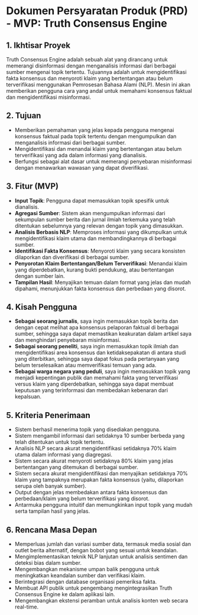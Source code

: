 # Dokumen Persyaratan Produk (PRD) - MVP: Truth Consensus Engine

## 1. Ikhtisar Proyek

Truth Consensus Engine adalah sebuah alat yang dirancang untuk memerangi disinformasi dengan menganalisis informasi dari berbagai sumber mengenai topik tertentu. Tujuannya adalah untuk mengidentifikasi fakta konsensus dan menyoroti klaim yang bertentangan atau belum terverifikasi menggunakan Pemrosesan Bahasa Alami (NLP). Mesin ini akan memberikan pengguna cara yang andal untuk memahami konsensus faktual dan mengidentifikasi misinformasi.

## 2. Tujuan

*   Memberikan pemahaman yang jelas kepada pengguna mengenai konsensus faktual pada topik tertentu dengan mengumpulkan dan menganalisis informasi dari berbagai sumber.
*   Mengidentifikasi dan menandai klaim yang bertentangan atau belum terverifikasi yang ada dalam informasi yang dianalisis.
*   Berfungsi sebagai alat dasar untuk memerangi penyebaran misinformasi dengan menawarkan wawasan yang dapat diverifikasi.

## 3. Fitur (MVP)

*   **Input Topik**: Pengguna dapat memasukkan topik spesifik untuk dianalisis.
*   **Agregasi Sumber**: Sistem akan mengumpulkan informasi dari sekumpulan sumber berita dan jurnal ilmiah terkemuka yang telah ditentukan sebelumnya yang relevan dengan topik yang dimasukkan.
*   **Analisis Berbasis NLP**: Memproses informasi yang dikumpulkan untuk mengidentifikasi klaim utama dan membandingkannya di berbagai sumber.
*   **Identifikasi Fakta Konsensus**: Menyoroti klaim yang secara konsisten dilaporkan dan diverifikasi di berbagai sumber.
*   **Penyorotan Klaim Bertentangan/Belum Terverifikasi**: Menandai klaim yang diperdebatkan, kurang bukti pendukung, atau bertentangan dengan sumber lain.
*   **Tampilan Hasil**: Menyajikan temuan dalam format yang jelas dan mudah dipahami, menunjukkan fakta konsensus dan perbedaan yang disorot.

## 4. Kisah Pengguna

*   **Sebagai seorang jurnalis**, saya ingin memasukkan topik berita dan dengan cepat melihat apa konsensus pelaporan faktual di berbagai sumber, sehingga saya dapat memastikan keakuratan dalam artikel saya dan menghindari penyebaran misinformasi.
*   **Sebagai seorang peneliti**, saya ingin memasukkan topik ilmiah dan mengidentifikasi area konsensus dan ketidaksepakatan di antara studi yang diterbitkan, sehingga saya dapat fokus pada pertanyaan yang belum terselesaikan atau memverifikasi temuan yang ada.
*   **Sebagai warga negara yang peduli**, saya ingin memasukkan topik yang menjadi kepentingan publik dan memahami fakta yang terverifikasi versus klaim yang diperdebatkan, sehingga saya dapat membuat keputusan yang terinformasi dan membedakan kebenaran dari kepalsuan.

## 5. Kriteria Penerimaan

*   Sistem berhasil menerima topik yang disediakan pengguna.
*   Sistem mengambil informasi dari setidaknya 10 sumber berbeda yang telah ditentukan untuk topik tertentu.
*   Analisis NLP secara akurat mengidentifikasi setidaknya 70% klaim utama dalam informasi yang diagregasi.
*   Sistem secara akurat menyoroti setidaknya 80% klaim yang jelas bertentangan yang ditemukan di berbagai sumber.
*   Sistem secara akurat mengidentifikasi dan menyajikan setidaknya 70% klaim yang tampaknya merupakan fakta konsensus (yaitu, dilaporkan serupa oleh banyak sumber).
*   Output dengan jelas membedakan antara fakta konsensus dan perbedaan/klaim yang belum terverifikasi yang disorot.
*   Antarmuka pengguna intuitif dan memungkinkan input topik yang mudah serta tampilan hasil yang jelas.

## 6. Rencana Masa Depan

*   Memperluas jumlah dan variasi sumber data, termasuk media sosial dan outlet berita alternatif, dengan bobot yang sesuai untuk keandalan.
*   Mengimplementasikan teknik NLP lanjutan untuk analisis sentimen dan deteksi bias dalam sumber.
*   Mengembangkan mekanisme umpan balik pengguna untuk meningkatkan keandalan sumber dan verifikasi klaim.
*   Berintegrasi dengan database organisasi pemeriksa fakta.
*   Membuat API publik untuk pengembang mengintegrasikan Truth Consensus Engine ke dalam aplikasi lain.
*   Mengembangkan ekstensi peramban untuk analisis konten web secara real-time.
